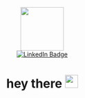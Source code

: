 <div id="header" align="center">
  <img
    src="https://media.giphy.com/media/M9gbBd9nbDrOTu1Mqx/giphy.gif"
    width="100"
  />
  <div id="badges">
    <a href="your-linkedin-URL">
      <img
        src="https://media.giphy.com/media/v1.Y2lkPTc5MGI3NjExbGplMWg3em4xOHJrdzh3d2t2dGUwaGRjenVmMnVqdGpzaTc0eGs0byZlcD12MV9pbnRlcm5hbF9naWZfYnlfaWQmY3Q9Zw/du3J3cXyzhj75IOgvA/giphy.gif"
        alt="LinkedIn Badge"
      />
    </a>
    <!--<a href="your-youtube-URL">
        <img src="https://img.shields.io/badge/YouTube-red?style=for-the-badge&logo=youtube&logoColor=white" alt="Youtube Badge"/>
      </a>
      <a href="your-twitter-URL">
        <img src="https://img.shields.io/badge/Twitter-blue?style=for-the-badge&logo=twitter&logoColor=white" alt="Twitter Badge"/>
      </a>
        -->
  </div>
  <img
    src="https://komarev.com/ghpvc/?username=Suqbs&style=flat-square&color=blue"
    alt=""
  />
  <h1>
    hey there
    <img
      src="https://media.giphy.com/media/hvRJCLFzcasrR4ia7z/giphy.gif"
      width="30px"
    />
  </h1>
</div>
